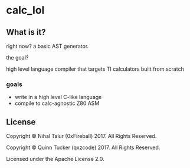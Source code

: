 
# calc_lol

## What is it?

right now? a basic AST generator.

the goal?

high level language compiler that targets TI calculators built from scratch

### goals

- write in a high level C-like language
- compile to calc-agnostic Z80 ASM

## License

Copyright &copy; Nihal Talur (0xFireball) 2017. All Rights Reserved.

Copyright &copy; Quinn Tucker (qxzcode) 2017. All Rights Reserved.

Licensed under the Apache License 2.0.
